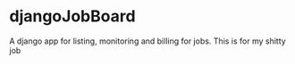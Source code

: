 # djangoJobBoard
A django app for listing, monitoring and billing for jobs. This is for my shitty job
